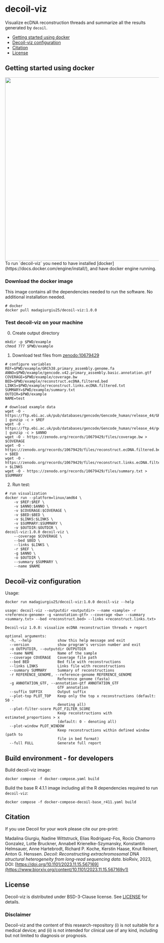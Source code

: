 # decoil-viz

Visualize ecDNA reconstruction threads and summarize all the results generated by `decoil`.

- [Getting started using docker](#gettingstarted)
- [Decoil-viz configuration](#decoil-usage)
- [Citation](#citation)
- [License](#license)

## Getting started using docker  <a name="gettingstarted"></a> 

<img src="./decoil-viz.gif" width="600">
<br/>
To run `decoil-viz` you need to have installed [docker](https://docs.docker.com/engine/install/), and have docker engine running.

### Download the docker image

This image contains all the dependencies needed to run the software.
No additional installation needed.

```commandline
# docker
docker pull madagiurgiu25/decoil-viz:1.0.0
```

### Test decoil-viz on your machine 

0. Create output directory

```commandline
mkdir -p $PWD/example
chmod 777 $PWD/example
```

1. Download test files from [zenodo:10679429](https://zenodo.org/records/10679429)

```commandline
# configure variables
REF=$PWD/example/GRCh38.primary_assembly.genome.fa
ANNO=$PWD/example/gencode.v42.primary_assembly.basic.annotation.gtf
COVERAGE=$PWD/example/coverage.bw
BED=$PWD/example/reconstruct.ecDNA.filtered.bed
LINKS=$PWD/example/reconstruct.links.ecDNA.filtered.txt
SUMMARY=$PWD/example/summary.txt
OUTDIR=$PWD/example
NAME=test

# download example data
wget -O - https://ftp.ebi.ac.uk/pub/databases/gencode/Gencode_human/release_44/GRCh38.primary_assembly.genome.fa.gz | gunzip -c > $REF
wget -O - https://ftp.ebi.ac.uk/pub/databases/gencode/Gencode_human/release_44/gencode.v44.primary_assembly.basic.annotation.gtf.gz | gunzip -c > $ANNO
wget -O - https://zenodo.org/records/10679429/files/coverage.bw > $COVERAGE
wget -O - https://zenodo.org/records/10679429/files/reconstruct.ecDNA.filtered.bed > $BED
wget -O - https://zenodo.org/records/10679429/files/reconstruct.links.ecDNA.filtered.txt > $LINKS
wget -O - https://zenodo.org/records/10679429/files/summary.txt > $SUMMARY
```

2. Run test:

```commandline
# run visualization
docker run --platform=linux/amd64 \
    -v $REF:$REF \
    -v $ANNO:$ANNO \
    -v $COVERAGE:$COVERAGE \
    -v $BED:$BED \
    -v $LINKS:$LINKS \
    -v $SUMMARY:$SUMMARY \
    -v $OUTDIR:$OUTDIR \
decoil-viz:1.0.0 decoil-viz \
    --coverage $COVERAGE \
    --bed $BED \
    --links $LINKS \
    -r $REF \
    -g $ANNO \
    -o $OUTDIR \
    --summary $SUMMARY \
    --name $NAME
```

## Decoil-viz configuration <a name="decoil-usage"></a>

Usage:

```commandline
docker run madagiurgiu25/decoil-viz:1.0.0 decoil-viz --help

usage: decoil-viz --outputdir <outputdir> --name <sample> -r <reference-genome> -g <annotation-gtf> --coverage <bw> --summary <summary.txt> --bed <reconstruct.bed> --links <reconstruct.links.txt>

Decoil-viz 1.0.0: visualize ecDNA reconstruction threads + report

optional arguments:
  -h, --help            show this help message and exit
  --version             show program's version number and exit
  -o OUTPUTDIR, --outputdir OUTPUTDIR
  --name NAME           Name of the sample
  --coverage COVERAGE   Coverage file path
  --bed BED             Bed file with reconstructions
  --links LINKS         Links file with reconstructions
  --summary SUMMARY     Summary of reconstructions
  -r REFERENCE_GENOME, --reference-genome REFERENCE_GENOME
                        Reference genome (fasta)
  -g ANNOTATION_GTF, --annotation-gtf ANNOTATION_GTF
                        GTF annotation
  --suffix SUFFIX       Output suffix
  --plot-top PLOT_TOP   Keep only the top x reconstructions (default: 50 -
                        denoting all)
  --plot-filter-score PLOT_FILTER_SCORE
                        Keep reconstructions with estimated_proportions > x
                        (default: 0 - denoting all)
  --plot-window PLOT_WINDOW
                        Keep reconstructions within defined window (path to
                        file in bed format)
  --full FULL           Generate full report
```


## Build environment -  for developers

Build decoil-viz image:

```commandline
docker compose -f docker-compose.yaml build
```

Build the base R 4.1.1 image including all the R dependencies required to run `decoil-viz`:

```commandline
docker compose -f docker-compose-decoil-base_r411.yaml build
```

## Citation <a name="citation"></a>

If you use Decoil for your work please cite our pre-print:

Madalina Giurgiu, Nadine Wittstruck, Elias Rodriguez-Fos, Rocio Chamorro Gonzalez, Lotte Bruckner, Annabell Krienelke-Szymansky, Konstantin Helmsauer, Anne Hartebrodt, Richard P. Koche, Kerstin Haase, Knut Reinert, Anton G. Henssen.
_Decoil: Reconstructing extrachromosomal DNA structural heterogeneity from long-read sequencing data_. bioRxiv, 2023, DOI: [https://doi.org/10.1101/2023.11.15.567169](https://www.biorxiv.org/content/10.1101/2023.11.15.567169v1)

## License <a name="license"></a>

Decoil-viz is distributed under BSD-3-Clause license. See [LICENSE](LICENSE) for details.

### Disclaimer
Decoil-viz and the content of this research-repository (i) is not suitable for a medical device; and (ii) is not intended for clinical use of any kind, including but not limited to diagnosis or prognosis.